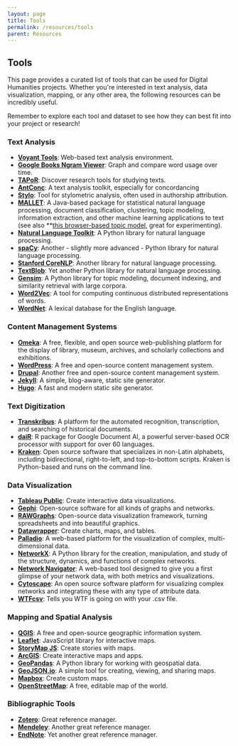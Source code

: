 ```yaml
---
layout: page
title: Tools
permalink: /resources/tools
parent: Resources
---
```


## Tools

This page provides a curated list of tools that can be used for Digital Humanities projects. Whether you're interested in text analysis, data visualization, mapping, or any other area, the following resources can be incredibly useful.

Remember to explore each tool and dataset to see how they can best fit into your project or research!

### Text Analysis
- **[Voyant Tools](https://voyant-tools.org/)**: Web-based text analysis environment.
- **[Google Books Ngram Viewer](https://books.google.com/ngrams)**: Graph and compare word usage over time.
- **[TAPoR](http://tapor.ca/home)**: Discover research tools for studying texts.
- **[AntConc](https://www.laurenceanthony.net/software/antconc/)**: A text analysis toolkit, especially for concordancing 
- **[Stylo](https://sites.google.com/site/computationalstylistics/)**: Tool for stylometric analysis, often used in authorship attribution.
- **[MALLET](http://mallet.cs.umass.edu/)**: A Java-based package for statistical natural language processing, document classification, clustering, topic modeling, information extraction, and other machine learning applications to text (see also **[this browser-based topic model](https://mimno.infosci.cornell.edu/jsLDA/jslda.html), great for experimenting).
- **[Natural Language Toolkit](https://www.nltk.org/)**: A Python library for natural language processing.
- **[spaCy](https://spacy.io/)**: Another - slightly more advanced - Python library for natural language processing.
- **[Stanford CoreNLP](https://stanfordnlp.github.io/CoreNLP/)**: Another library for natural language processing.
- **[TextBlob](https://textblob.readthedocs.io/en/dev/)**: Yet another Python library for natural language processing.
- **[Gensim](https://radimrehurek.com/gensim/)**: A Python library for topic modeling, document indexing, and similarity retrieval with large corpora.
- **[Word2Vec](https://code.google.com/archive/p/word2vec/)**: A tool for computing continuous distributed representations of words.
- **[WordNet](https://wordnet.princeton.edu/)**: A lexical database for the English language.

### Content Management Systems
- **[Omeka](https://omeka.org/)**: A free, flexible, and open source web-publishing platform for the display of library, museum, archives, and scholarly collections and exhibitions.
- **[WordPress](https://wordpress.com/)**: A free and open-source content management system.
- **[Drupal](https://www.drupal.org/)**: Another free and open-source content management system.
- **[Jekyll](https://jekyllrb.com/)**: A simple, blog-aware, static site generator.
- **[Hugo](https://gohugo.io/)**: A fast and modern static site generator.

### Text Digitization
- **[Transkribus](https://readcoop.eu/)**: A platform for the automated recognition, transcription, and searching of historical documents.
- **[daiR](https://dair.info/)**: R package for Google Document AI, a powerful server-based OCR processor with support for over 60 languages.
- **[Kraken](https://kraken.re/main/index.html)**: Open source software that specializes in non-Latin alphabets, including bidirectional, right-to-left, and top-to-bottom scripts. Kraken is Python-based and runs on the command line.

### Data Visualization
- **[Tableau Public](https://public.tableau.com/en-us/s/)**: Create interactive data visualizations.
- **[Gephi](https://gephi.org/)**: Open-source software for all kinds of graphs and networks.
- **[RAWGraphs](https://rawgraphs.io/)**: Open-source data visualization framework, turning spreadsheets and into beautiful graphics.
- **[Datawrapper](https://www.datawrapper.de/)**: Create charts, maps, and tables.
- **[Palladio](http://hdlab.stanford.edu/palladio/)**: A web-based platform for the visualization of complex, multi-dimensional data.
- **[NetworkX](https://networkx.github.io/)**: A Python library for the creation, manipulation, and study of the structure, dynamics, and functions of complex networks.
- **[Network Navigator](https://networknavigator.jrladd.com/)**: A web-based tool designed to give you a first glimpse of your network data, with both metrics and visualizations.
- **[Cytoscape](https://cytoscape.org/)**: An open source software platform for visualizing complex networks and integrating these with any type of attribute data.
- **[WTFcsv](https://wtfcsv.com/)**: Tells you WTF is going on with your .csv file.

### Mapping and Spatial Analysis
- **[QGIS](https://qgis.org/en/site/)**: A free and open-source geographic information system.
- **[Leaflet](https://leafletjs.com/)**: JavaScript library for interactive maps.
- **[StoryMap JS](https://storymap.knightlab.com/)**: Create stories with maps.
- **[ArcGIS](https://www.arcgis.com/index.html)**: Create interactive maps and apps.
- **[GeoPandas](https://geopandas.org/)**: A Python library for working with geospatial data.
- **[GeoJSON.io](https://geojson.io/)**: A simple tool for creating, viewing, and sharing maps.
- **[Mapbox](https://www.mapbox.com/)**: Create custom maps.
- **[OpenStreetMap](https://www.openstreetmap.org/)**: A free, editable map of the world.

### Bibliographic Tools
- **[Zotero](https://www.zotero.org/)**: Great reference manager.
- **[Mendeley](https://www.mendeley.com/)**: Another great reference manager.
- **[EndNote](https://endnote.com/)**: Yet another great reference manager.